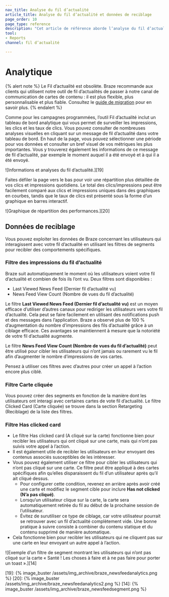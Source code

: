 ```yaml
---
nav_title: Analyse du fil d’actualité
article_title: Analyse du fil d’actualité et données de reciblage
page_order: 10
page_type: reference
description: "Cet article de référence aborde l’analyse du fil d’actualité et plusieurs filtres qui y sont associés."
tool: 
- Reports
channel: fil d’actualité

---
```


# Analytique

{% alert note %}
Le Fil d’actualité est obsolète. Braze recommande aux clients qui utilisent notre outil de fil d’actualités de passer à notre canal de communication de cartes de contenu : il est plus flexible, plus personnalisable et plus fiable. Consultez le [guide de migration]({{site.baseurl}}/user_guide/message_building_by_channel/content_cards/migrating_from_news_feed/) pour en savoir plus.
{% endalert %}

Comme pour les campagnes programmées, l’outil Fil d’actualité inclut un tableau de bord analytique qui vous permet de surveiller les impressions, les clics et les taux de clics. Vous pouvez consulter de nombreuses analyses visuelles en cliquant sur un message de fil d’actualité dans votre tableau de bord. En haut de la page, vous pouvez sélectionner une période pour vos données et consulter un bref visuel de vos métriques les plus importantes. Vous y trouverez également les informations de ce message de fil d’actualité, par exemple le moment auquel il a été envoyé et à qui il a été envoyé.

![Informations et analyses du fil d’actualité.][19]

Faites défiler la page vers le bas pour voir une répartition plus détaillée de vos clics et impressions quotidiens. Le total des clics/impressions peut être facilement comparé aux clics et impressions uniques dans des graphiques en courbes, tandis que le taux de clics est présenté sous la forme d’un graphique en barres interactif.

![Graphique de répartition des performances.][20]

## Données de reciblage

Vous pouvez exploiter les données de Braze concernant les utilisateurs qui interagissent avec votre fil d’actualité en utilisant les filtres de segments pour recibler des comportements spécifiques.

### Filtre des impressions du fil d’actualité

Braze suit automatiquement le moment où les utilisateurs voient votre fil d’actualité et combien de fois ils l’ont vu. Deux filtres sont disponibles :

- Last Viewed News Feed (Dernier fil d’actualité vu)
- News Feed View Count (Nombre de vues du fil d’actualité)

Le filtre **Last Viewed News Feed (Dernier fil d’actualité vu)** est un moyen efficace d’utiliser d’autres canaux pour rediriger les utilisateurs vers votre fil d’actualité. Cela peut se faire facilement en utilisant des notifications push et des messages dans l’application. Braze a observé plus de 100 % d’augmentation du nombre d’impressions des fils d’actualité grâce à un ciblage efficace. Ces avantages se maintiennent à mesure que la notoriété de votre fil d’actualité augmente.

Le filtre **News Feed View Count (Nombre de vues du fil d’actualité)** peut être utilisé pour cibler les utilisateurs qui n’ont jamais ou rarement vu le fil afin d’augmenter le nombre d’impressions de vos cartes.

Pensez à utiliser ces filtres avec d’autres pour créer un appel à l’action encore plus ciblé.

### Filtre Carte cliquée

Vous pouvez créer des segments en fonction de la manière dont les utilisateurs ont interagi avec certaines cartes de vote fil d’actualité. Le filtre Clicked Card (Carte cliquée) se trouve dans la section Retargeting (Reciblage) de la liste des filtres.

### Filtre Has clicked card

- Le filtre Has clicked card (A cliqué sur la carte) fonctionne bien pour recibler les utilisateurs qui ont cliqué sur une carte, mais qui n’ont pas suivis votre appel à l’action.
- Il est également utile de recibler les utilisateurs en leur envoyant des contenus associés susceptibles de les intéresser.
- Vous pouvez également utiliser ce filtre pour cibler les utilisateurs qui n’ont pas cliqué sur une carte. Ce filtre peut être appliqué à des cartes spécifiques afin qu’elles disparaissent du fil d’un utilisateur après qu’il ait cliqué dessus.
  - Pour configurer cette condition, revenez en arrière après avoir créé une carte et modifiez le segment cible pour inclure **Has not clicked (N’a pas cliqué)**.
  - Lorsqu’un utilisateur clique sur la carte, la carte sera automatiquement retirée du fil au début de la prochaine session de l’utilisateur.
  - Évitez de surutiliser ce type de ciblage, car votre utilisateur pourrait se retrouver avec un fil d’actualité complètement vide. Une bonne pratique à suivre consiste à combiner du contenu statique et du contenu supprimé de manière automatique.
- Cela fonctionne bien pour recibler les utilisateurs qui ne cliquent pas sur une carte en leur envoyant un autre appel à l’action.

![Exemple d’un filtre de segment montrant les utilisateurs qui n’ont pas cliqué sur la carte « Santé ! Les choses à faire et à ne pas faire pour porter un toast ».][14]


[19]: {% image_buster /assets/img_archive/braze_newsfeedanalytics.png %}
[20]: {% image_buster /assets/img_archive/braze_newsfeedanalytics2.png %}
[14]: {% image_buster /assets/img_archive/braze_newsfeedsegment.png %}
